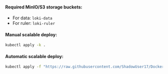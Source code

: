 #### Required MinIO/S3 storage buckets:
- For data: `loki-data`
- For ruler: `loki-ruler`

#### Manual scalable deploy:
```bash
kubectl apply -k .
```

#### Automatic scalable deploy:
```bash
kubectl apply -f "https://raw.githubusercontent.com/ShadowUser17/DockerTemplates/master/K8S/loki-scalable/fluxcd-deploy.yml"
```
